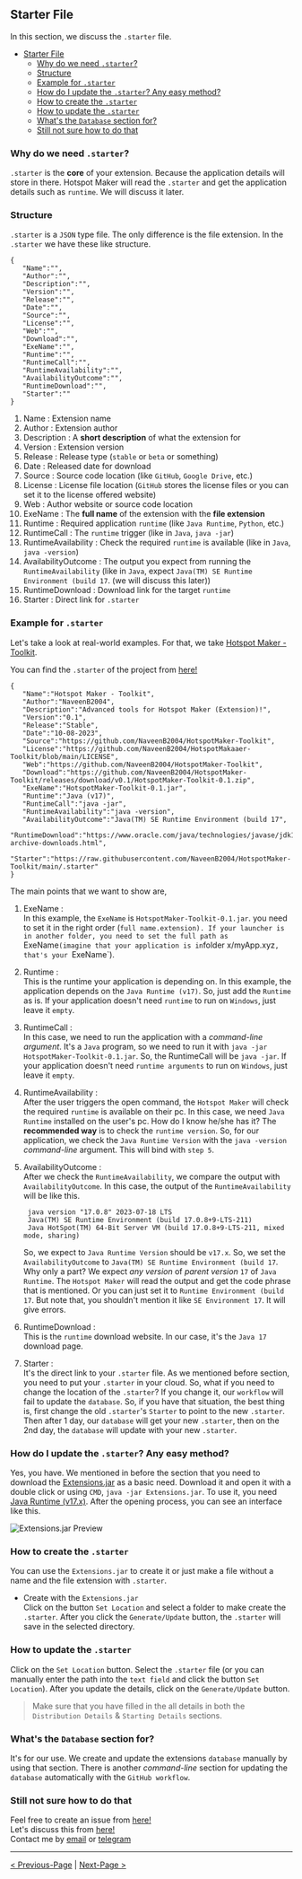 ## Starter File

In this section, we discuss the `.starter` file.

- [Starter File](#starter-file)
  - [Why do we need `.starter`?](#why-do-we-need-starter)
  - [Structure](#structure)
  - [Example for `.starter`](#example-for-starter)
  - [How do I update the `.starter`? Any easy method?](#how-do-i-update-the-starter-any-easy-method)
  - [How to create the `.starter`](#how-to-create-the-starter)
  - [How to update the `.starter`](#how-to-update-the-starter)
  - [What's the `Database` section for?](#whats-the-database-section-for)
  - [Still not sure how to do that](#still-not-sure-how-to-do-that)

### Why do we need `.starter`?

`.starter` is the **core** of your extension. Because the application details will store in there. Hotspot Maker will read the `.starter` and get the application details such as `runtime`. We will discuss it later.

### Structure

`.starter` is a `JSON` type file. The only difference is the file extension. In the `.starter` we have these like structure.

```
{
   "Name":"",
   "Author":"",
   "Description":"",
   "Version":"",
   "Release":"",
   "Date":"",
   "Source":"",
   "License":"",
   "Web":"",
   "Download":"",
   "ExeName":"",
   "Runtime":"",
   "RuntimeCall":"",
   "RuntimeAvailability":"",
   "AvailabilityOutcome":"",
   "RuntimeDownload":"",
   "Starter":""
}
```

1. Name : Extension name
2. Author : Extension author
3. Description : A **short description** of what the extension for
4. Version : Extension version
5. Release : Release type (`stable` or `beta` or something)
6. Date : Released date for download
7. Source : Source code location (like `GitHub`, `Google Drive`, etc.)
8. License : License file location (`GitHub` stores the license files or you can set it to the license offered website)
9. Web : Author website or source code location
10. ExeName : The **full name** of the extension with the **file extension**
11. Runtime : Required application `runtime` (like `Java Runtime`, `Python`, etc.)
12. RuntimeCall : The `runtime` trigger (like in `Java`, `java -jar`)
13. RuntimeAvailability : Check the required `runtime` is available (like in `Java`, `java -version`)
14. AvailabilityOutcome : The output you expect from running the `RuntimeAvailability` (like in `Java`, expect `Java(TM) SE Runtime Environment (build 17`. (we will discuss this later))
15. RuntimeDownload : Download link for the target `runtime`
16. Starter : Direct link for `.starter`

### Example for `.starter`

Let's take a look at real-world examples. For that, we take [Hotspot Maker - Toolkit](https://github.com/NaveenB2004/HotspotMaker-Toolkit).

You can find the `.starter` of the project from [here!](https://github.com/NaveenB2004/HotspotMaker-Toolkit/blob/main/.starter)

```
{
   "Name":"Hotspot Maker - Toolkit",
   "Author":"NaveenB2004",
   "Description":"Advanced tools for Hotspot Maker (Extension)!",
   "Version":"0.1",
   "Release":"Stable",
   "Date":"10-08-2023",
   "Source":"https://github.com/NaveenB2004/HotspotMaker-Toolkit",
   "License":"https://github.com/NaveenB2004/HotspotMakaaer-Toolkit/blob/main/LICENSE",
   "Web":"https://github.com/NaveenB2004/HotspotMaker-Toolkit",
   "Download":"https://github.com/NaveenB2004/HotspotMaker-Toolkit/releases/download/v0.1/HotspotMaker-Toolkit-0.1.zip",
   "ExeName":"HotspotMaker-Toolkit-0.1.jar",
   "Runtime":"Java (v17)",
   "RuntimeCall":"java -jar",
   "RuntimeAvailability":"java -version",
   "AvailabilityOutcome":"Java(TM) SE Runtime Environment (build 17",
   "RuntimeDownload":"https://www.oracle.com/java/technologies/javase/jdk17-archive-downloads.html",
   "Starter":"https://raw.githubusercontent.com/NaveenB2004/HotspotMaker-Toolkit/main/.starter"
}
```

The main points that we want to show are,
1. ExeName :\
   In this example, the `ExeName` is `HotspotMaker-Toolkit-0.1.jar`. you need to set it in the right order (`full name.extension). If your launcher is in another folder, you need to set the full path as `ExeName` (imagine that your application is in `folder x/myApp.xyz`, that's your `ExeName`).
2. Runtime :\
   This is the runtime your application is depending on. In this example, the application depends on the `Java Runtime (v17)`. So, just add the `Runtime` as is. If your application doesn't need `runtime` to run on `Windows`, just leave it `empty`.
3. RuntimeCall :\
   In this case, we need to run the application with a *command-line argument*. It's a `Java` program, so we need to run it with `java -jar HotspotMaker-Toolkit-0.1.jar`. So, the RuntimeCall will be `java -jar`. If your application doesn't need `runtime arguments` to run on `Windows`, just leave it `empty`.
4. RuntimeAvailability :\
   After the user triggers the open command, the `Hotspot Maker` will check the required `runtime` is available on their pc. In this case, we need `Java Runtime` installed on the user's pc. How do I know he/she has it? The **recommended way** is to check the `runtime version`. So, for our application, we check the `Java Runtime Version` with the `java -version` *command-line* argument. This will bind with `step 5`.
5. AvailabilityOutcome :\
   After we check the `RuntimeAvailability`, we compare the output with `AvailabilityOutcome`. In this case, the output of the `RuntimeAvailability` will be like this.

   ```
    java version "17.0.8" 2023-07-18 LTS
    Java(TM) SE Runtime Environment (build 17.0.8+9-LTS-211)
    Java HotSpot(TM) 64-Bit Server VM (build 17.0.8+9-LTS-211, mixed mode, sharing)
   ```

   So, we expect to `Java Runtime Version` should be `v17.x`. So, we set the `AvailabilityOutcome` to `Java(TM) SE Runtime Environment (build 17`. Why only a part? We expect *any version* of *parent version* `17` of `Java Runtime`. The `Hotspot Maker` will read the output and get the code phrase that is mentioned. Or you can just set it to `Runtime Environment (build 17`. But note that, you shouldn't mention it like `SE Environment 17`. It will give errors.
6. RuntimeDownload :\
   This is the `runtime` download website. In our case, it's the `Java 17` download page.
7. Starter :\
   It's the direct link to your `.starter` file. As we mentioned before section, you need to put your `.starter` in your cloud. So, what if you need to change the location of the `.starter`? If you change it, our `workflow` will fail to update the `database`. So, if you have that situation, the best thing is, first change the old `.starter`'s `Starter` to point to the new `.starter`. Then after 1 day, our `database` will get your new `.starter`, then on the 2nd day, the `database` will update with your new `.starter`.

### How do I update the `.starter`? Any easy method?

Yes, you have. We mentioned in before the section that you need to download the [Extensions.jar](https://github.com/NaveenB2004/HotspotMaker/raw/main/Extensions/Application/Binary/Extensions.jar) as a basic need. Download it and open it with a double click or using `CMD`, `java -jar Extensions.jar`. To use it, you need [Java Runtime (v17.x)](https://www.oracle.com/java/technologies/javase/jdk17-archive-downloads.html). After the opening process, you can see an interface like this.

![Extensions.jar Preview](../Media/Interface4.PNG "Extensions.jar Preview")

### How to create the `.starter`

You can use the `Extensions.jar` to create it or just make a file without a name and the file extension with `.starter`.

- Create with the `Extensions.jar`\
  Click on the button `Set Location` and select a folder to make create the `.starter`. After you click the `Generate/Update` button, the `.starter` will save in the selected directory.

### How to update the `.starter`

Click on the `Set Location` button. Select the `.starter` file (or you can manually enter the path into the `text field` and click the button `Set Location`). After you update the details, click on the `Generate/Update` button.

> Make sure that you have filled in the all details in both the `Distribution Details` & `Starting Details` sections.

### What's the `Database` section for?

It's for our use. We create and update the extensions `database` manually by using that section. There is another *command-line* section for updating the `database` automatically with the `GitHub workflow`.

### Still not sure how to do that

Feel free to create an issue from [here!](https://github.com/NaveenB2004/HotspotMaker/issues)\
Let's discuss this from [here!](https://github.com/NaveenB2004/HotspotMaker/discussions)\
Contact me by [email](mailto:naveennbalasooriya2004@gmail.com "naveennbalasooriya2004@gmail.com") or [telegram](https://t.me/NaveenB2004 "@NaveenB2004")

***

[< Previous-Page][back] | [Next-Page >][next]

[back]: 02.%20How%20Do%20I%20Contribute.md "How Do I Contribute?"
[next]: 04.%20Troubleshoot.md "Troubleshoot"